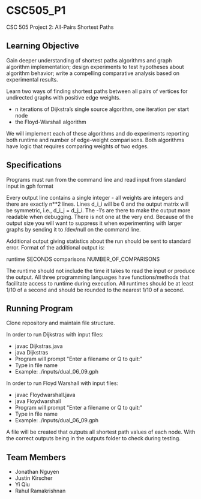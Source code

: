 # CSC505_P1
CSC 505 Project 2: All-Pairs Shortest Paths

## Learning Objective
Gain deeper understanding of shortest paths algorithms and graph algorithm implementation; design experiments to test hypotheses about algorithm behavior; write a compelling comparative analysis based on experimental results.

Learn two ways of finding shortest paths between all pairs of vertices for undirected graphs with positive edge weights.

* n iterations of Dijkstra’s single source algorithm, one iteration per start node
* the Floyd-Warshall algorithm

We will implement each of these algorithms and do experiments reporting both runtime and number of edge-weight comparisons. Both algorithms have logic that requires comparing weights of two edges. 


## Specifications
Programs must run from the command line and read input from standard input in gph format

Every output line contains a single integer - all weights are integers and there are exactly n**2 lines. Lines d_i_i will be 0 and the output matrix will be symmetric, i.e., d_i_j = d_j_i. The -1’s are there to make the output more readable when debugging. There is not one at the very end. Because of the output size you will want to suppress it when experimenting with larger graphs by sending it to /dev/null on the command line.

Additional output giving statistics about the run should be sent to standard error. Format of the additional output is:

runtime     SECONDS
comparisons NUMBER_OF_COMPARISONS

The runtime should not include the time it takes to read the input or produce the output. All three programming languages have functions/methods that facilitate access to runtime during execution. All runtimes should be at least 1/10 of a second and should be rounded to the nearest 1/10 of a second.


## Running Program
Clone repository and maintain file structure.

In order to run Dijkstras with input files:

* javac Dijkstras.java 
* java Dijkstras
* Program will prompt "Enter a filename or Q to quit:"
* Type in file name
* Example: ./inputs/dual_06_09.gph

In order to run Floyd Warshall with input files:

* javac Floydwarshall.java 
* java Floydwarshall
* Program will prompt "Enter a filename or Q to quit:"
* Type in file name
* Example: ./inputs/dual_06_09.gph

A file will be created that outputs all shortest path values of each node. With the correct outputs being in the outputs folder to check during testing.


## Team Members

* Jonathan Nguyen
* Justin Kirscher
* Yi Qiu
* Rahul Ramakrishnan